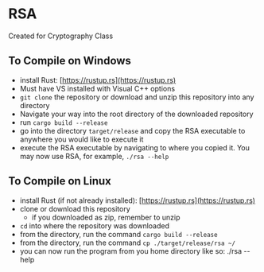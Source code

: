 
# RSA

Created for Cryptography Class


## To Compile on Windows
- install Rust: [https://rustup.rs](https://rustup.rs)
- Must have VS installed with Visual C++ options
- `git clone` the repository or download and unzip this repository into any directory
- Navigate your way into the root directory of the downloaded repository
- run `cargo build --release`
- go into the directory `target/release` and copy the RSA executable to anywhere you would like to execute it
- execute the RSA executable by navigating to where you copied it. You may now use RSA, for example, `./rsa --help`


## To Compile on Linux
- install Rust (if not already installed): [https://rustup.rs](https://rustup.rs)
- clone or download this repository
  - if you downloaded as zip, remember to unzip
- `cd` into where the repository was downloaded
- from the directory, run the command `cargo build --release`
- from the directory, run the command `cp ./target/release/rsa ~/`
- you can now run the program from you home directory like so: ./rsa --help
